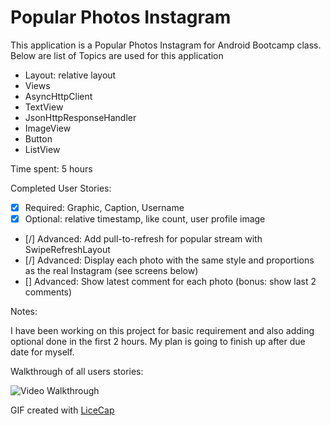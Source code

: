 Popular Photos Instagram
=========================

This application is a Popular Photos Instagram for Android Bootcamp class. Below are list of Topics are used for this application

  - Layout: relative layout
  - Views
  - AsyncHttpClient
  - TextView
  - JsonHttpResponseHandler
  - ImageView
  - Button
  - ListView

Time spent: 5 hours

Completed User Stories:

  - [x] Required: Graphic, Caption, Username
  - [x] Optional: relative timestamp, like count, user profile image
  - [/] Advanced: Add pull-to-refresh for popular stream with SwipeRefreshLayout
  - [/] Advanced: Display each photo with the same style and proportions as the real Instagram (see screens below)
  - [] Advanced: Show latest comment for each photo (bonus: show last 2 comments)
 
Notes:

I have been working on this project for basic requirement and also adding optional done in the first 2 hours. My plan is  going to finish up after due date for myself. 

 
Walkthrough of all users stories:

![Video Walkthrough](todolist.gif)

GIF created with [LiceCap]

[LiceCap]:www.cockos.com/licecap/
